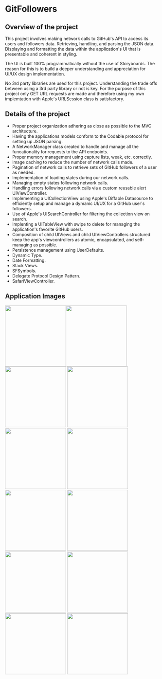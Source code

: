 # GitFollowers

## Overview of the project
This project involves making network calls to GitHub's API to access its users and followers data. Retrieving, handling, and parsing the JSON data. Displaying and formatting the data within the application's UI that is presentable and coherent in styling.

The UI is built 100% programmatically without the use of Storyboards. The reason for this is to build a deeper understanding and appreciation for UI/UX design implementation.

No 3rd party libraries are used for this project. Understanding the trade offs between using a 3rd party library or not is key. For the purpose of this project only GET URL requests are made and therefore using my own implemtation with Apple's URLSession class is satisfactory.

## Details of the project
* Proper project organization adhering as close as possible to the MVC architecture.
* Having the applications models conform to the Codable protocol for setting up JSON parsing.
* A NetworkManager class created to handle and manage all the funcationality for requests to the API endpoints.
* Proper memory management using capture lists, weak, etc. correctly.
* Image caching to reduce the number of network calls made.
* Pagination of network calls to retrieve sets of GitHub followers of a user as needed.
* Implementation of loading states during our network calls.
* Managing empty states following network calls.
* Handling errors following network calls via a custom reusable alert UIViewController.
* Implementing a UICollectionView using Apple's Diffable Datasource to efficiently setup and manage a dymanic UI/UX for a GitHub user's followers.
* Use of Apple's UISearchController for filtering the collection view on search.
* Implenting a UITableView with swipe to delete for managing the application's favorite GitHub users.
* Composition of child UIViews and child UIViewControllers structured keep the app's viewcontrollers as atomic, encapsulated, and self-managing as possible.
* Persistence management using UserDefaults.
* Dynamic Type.
* Date Formatting.
* Stack Views.
* SFSymbols.
* Delegate Protocol Design Pattern.
* SafariViewController.

## Application Images
<img src=https://github.com/sageibra/GitHubApp/blob/main/screenshots/1.png width=200><img src=https://github.com/sageibra/GitHubApp/blob/main/screenshots/2.png width=200> 
<img src=https://github.com/sageibra/GitHubApp/blob/main/screenshots/3.png width=200> 
<img src=https://github.com/sageibra/GitHubApp/blob/main/screenshots/4.png width=200> 
<img src=https://github.com/sageibra/GitHubApp/blob/main/screenshots/5.png width=200> 
<img src=https://github.com/sageibra/GitHubApp/blob/main/screenshots/6.png width=200> 
<img src=https://github.com/sageibra/GitHubApp/blob/main/screenshots/7.png width=200> 
<img src=https://github.com/sageibra/GitHubApp/blob/main/screenshots/8.png width=200> 
<img src=https://github.com/sageibra/GitHubApp/blob/main/screenshots/9.png width=200> 
<img src=https://github.com/sageibra/GitHubApp/blob/main/screenshots/10.png width=200> 
<img src=https://github.com/sageibra/GitHubApp/blob/main/screenshots/11.png width=200> 
<img src=https://github.com/sageibra/GitHubApp/blob/main/screenshots/12.png width=200>
